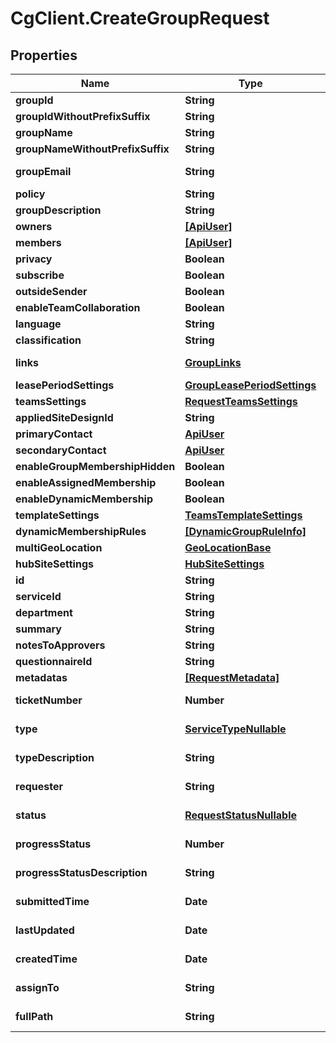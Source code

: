 # CgClient.CreateGroupRequest

## Properties

Name | Type | Description | Notes
------------ | ------------- | ------------- | -------------
**groupId** | **String** |  | [optional] 
**groupIdWithoutPrefixSuffix** | **String** |  | [optional] 
**groupName** | **String** |  | [optional] 
**groupNameWithoutPrefixSuffix** | **String** |  | [optional] 
**groupEmail** | **String** |  | [optional] [readonly] 
**policy** | **String** |  | [optional] 
**groupDescription** | **String** |  | [optional] 
**owners** | [**[ApiUser]**](ApiUser.md) |  | [optional] 
**members** | [**[ApiUser]**](ApiUser.md) |  | [optional] 
**privacy** | **Boolean** |  | [optional] 
**subscribe** | **Boolean** |  | [optional] 
**outsideSender** | **Boolean** |  | [optional] 
**enableTeamCollaboration** | **Boolean** |  | [optional] 
**language** | **String** |  | [optional] 
**classification** | **String** |  | [optional] 
**links** | [**GroupLinks**](GroupLinks.md) |  | [optional] [readonly] 
**leasePeriodSettings** | [**GroupLeasePeriodSettings**](GroupLeasePeriodSettings.md) |  | [optional] 
**teamsSettings** | [**RequestTeamsSettings**](RequestTeamsSettings.md) |  | [optional] 
**appliedSiteDesignId** | **String** |  | [optional] 
**primaryContact** | [**ApiUser**](ApiUser.md) |  | [optional] 
**secondaryContact** | [**ApiUser**](ApiUser.md) |  | [optional] 
**enableGroupMembershipHidden** | **Boolean** |  | [optional] 
**enableAssignedMembership** | **Boolean** |  | [optional] 
**enableDynamicMembership** | **Boolean** |  | [optional] 
**templateSettings** | [**TeamsTemplateSettings**](TeamsTemplateSettings.md) |  | [optional] 
**dynamicMembershipRules** | [**[DynamicGroupRuleInfo]**](DynamicGroupRuleInfo.md) |  | [optional] 
**multiGeoLocation** | [**GeoLocationBase**](GeoLocationBase.md) |  | [optional] 
**hubSiteSettings** | [**HubSiteSettings**](HubSiteSettings.md) |  | [optional] 
**id** | **String** |  | [optional] 
**serviceId** | **String** |  | [optional] 
**department** | **String** |  | [optional] 
**summary** | **String** |  | [optional] 
**notesToApprovers** | **String** |  | [optional] 
**questionnaireId** | **String** |  | [optional] 
**metadatas** | [**[RequestMetadata]**](RequestMetadata.md) |  | [optional] 
**ticketNumber** | **Number** |  | [optional] [readonly] 
**type** | [**ServiceTypeNullable**](ServiceTypeNullable.md) |  | [optional] [readonly] 
**typeDescription** | **String** |  | [optional] [readonly] 
**requester** | **String** |  | [optional] [readonly] 
**status** | [**RequestStatusNullable**](RequestStatusNullable.md) |  | [optional] [readonly] 
**progressStatus** | **Number** |  | [optional] [readonly] 
**progressStatusDescription** | **String** |  | [optional] [readonly] 
**submittedTime** | **Date** |  | [optional] [readonly] 
**lastUpdated** | **Date** |  | [optional] [readonly] 
**createdTime** | **Date** |  | [optional] [readonly] 
**assignTo** | **String** |  | [optional] [readonly] 
**fullPath** | **String** |  | [optional] [readonly] 


